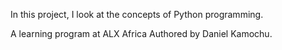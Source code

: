 In this project, I look at the concepts of Python programming.
 
A learning program at ALX Africa Authored by Daniel Kamochu.